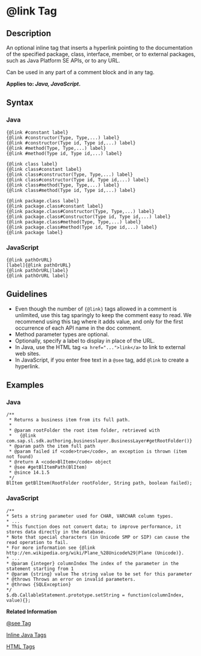 <!-- loio4e50a817f7e04537b8ab5b413aa5f406 -->

# @link Tag



## Description

An optional inline tag that inserts a hyperlink pointing to the documentation of the specified package, class, interface, member, or to external packages, such as Java Platform SE APIs, or to any URL.

Can be used in any part of a comment block and in any tag.

**Applies to: *Java, JavaScript*.**



## Syntax



### Java

```
{@link #constant label}
{@link #constructor(Type, Type,...) label}
{@link #constructor(Type id, Type id,...) label}
{@link #method(Type, Type,...) label}
{@link #method(Type id, Type id,...) label}

{@link class label}
{@link class#constant label}
{@link class#constructor(Type, Type,...) label}
{@link class#constructor(Type id, Type id,...) label}
{@link class#method(Type, Type,...) label}
{@link class#method(Type id, Type id,...) label}

{@link package.class label}
{@link package.class#constant label}
{@link package.class#Constructor(Type, Type,...) label}
{@link package.class#Constructor(Type id, Type id,...) label}
{@link package.class#method(Type, Type,...) label}
{@link package.class#method(Type id, Type id,...) label}
{@link package label}
```



### JavaScript

```
{@link pathOrURL}
[label]{@link pathOrURL}
{@link pathOrURL|label}
{@link pathOrURL label}
```



## Guidelines

-   Even though the number of `{@link}` tags allowed in a comment is unlimited, use this tag sparingly to keep the comment easy to read. We recommend using this tag where it adds value, and only for the first occurrence of each API name in the doc comment.
-   Method parameter types are optional.
-   Optionally, specify a label to display in place of the URL.
-   In Java, use the HTML tag `<a href="...">link</a>` to link to external web sites.
-   In JavaScript, if you enter free text in a `@see` tag, add `@link` to create a hyperlink.



## Examples



### Java

```
/**
 * Returns a business item from its full path.
 *      
 * @param rootFolder the root item folder, retrieved with 
 *   {@link com.sap.sl.sdk.authoring.businesslayer.BusinessLayer#getRootFolder()}
 * @param path the item full path
 * @param failed if <code>true</code>, an exception is thrown (item not found)
 * @return A <code>BlItem</code> object
 * @see #getBlItemPath(BlItem)
 * @since 14.1.5
 */
BlItem getBlItem(RootFolder rootFolder, String path, boolean failed);
```



### JavaScript

```
/**
* Sets a string parameter used for CHAR, VARCHAR column types.
* ...
* This function does not convert data; to improve performance, it stores data directly in the database.
* Note that special characters (in Unicode SMP or SIP) can cause the read operation to fail. 
* For more information see {@link http://en.wikipedia.org/wiki/Plane_%28Unicode%29|Plane (Unicode)}.
* ...
* @param {integer} columnIndex The index of the parameter in the statement starting from 1
* @param {string} value The string value to be set for this parameter
* @throws Throws an error on invalid parameters.
* @throws {SQLException}
*/
$.db.CallableStatement.prototype.setString = function(columnIndex, value){};
```

**Related Information**  


[@see Tag](see-tag-844e853.md)

[Inline Java Tags](inline-java-tags-eac856d.md "A list of tags that you can use in any documentation comments, such as in the description or block tags.")

[HTML Tags](html-tags-bf50118.md "A reference of the HTML tags that you can use in documentation comments.")

